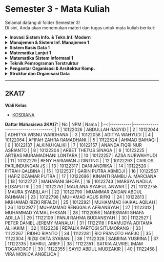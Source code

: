 # Semester 3 - Mata Kuliah
Selamat datang di folder Semester 3!  
Di sini, Anda akan menemukan materi dan tugas untuk mata kuliah berikut:

<details>
  <summary><strong>Inovasi Sistem Info. & Tekn.Inf. Modern</strong></summary>

  - **Dosen Pengampu:** [Riza Adrianti Supono, SKom, MMSI](http://adrianti.staff.gunadarma.ac.id/)
  - [Materi](https://drive.google.com/drive/folders/1-NJ8UvzafzFTHtMRG9lH1FNduchqJFMW?usp=drive_link)
</details>

<details>
  <summary><strong>Manajemen & Sistem Inf. Manajemen 1</strong></summary>

  - **Dosen Pengampu:** [Trini Saptariani, SKom., MM](http://trini.staff.gunadarma.ac.id/)
  - [Materi](https://drive.google.com/drive/folders/1ynxmjuIAwA7s4y4UahCjZct0W8fRf9a1?usp=drive_link)
</details>

<details>
  <summary><strong>Sistem Basis Data 1</strong></summary>

  - **Dosen Pengampu:** [Dr. Yuli Karyanti](http://yuli.staff.gunadarma.ac.id/)
  - [Materi](https://drive.google.com/drive/folders/1-mnSP8d99tM3LR0xff0tNvdkxd1s_ycK?usp=drive_link)
</details>

<details>
  <summary><strong>Matematika Lanjut 1</strong></summary>

  - **Dosen Pengampu:** [Siti Maesaroh](http://siti_maesaroh.staff.gunadarma.ac.id/)
  - [Materi](https://drive.google.com/drive/folders/1zxqgZPAXkrWyLxh76acEvDoUsaKWuPi1?usp=drive_link)
</details>

<details>
  <summary><strong>Matematika Sistem Informasi 1</strong></summary>

  - **Dosen Pengampu:** Irwan Susanto
  - [Materi](https://drive.google.com/drive/folders/1-9fX2qzsyjzU-SiEj8aWBhWH3Q7Mn0kA?usp=drive_link)
</details>

<details>
  <summary><strong>Teknik Pemrograman Terstruktur</strong></summary>

  - **Dosen Pengampu:** [Emellika Rahmayana, S.Kom., MMSI](http://emellika_r.staff.gunadarma.ac.id/)
  - [Materi](https://drive.google.com/drive/folders/101cm3la0PvYalxWRpFjjQwr53KZDyGd9?usp=drive_link)
</details>

<details>
  <summary><strong>Pengantar Organisasi & Arsitektur Komp.</strong></summary>

- **Dosen Pengampu:** Maria Sri Wulandari
- [Materi](https://drive.google.com/drive/folders/107EYMtrbEoptnhM44eQwtl3JNM3ylfah?usp=drive_link)
</details>

<details>
  <summary><strong>Struktur dan Organisasi Data</strong></summary>

  - **Dosen Pengampu:** [Kosdiana](http://kosdiana.staff.gunadarma.ac.id/)
  - [Materi](https://drive.google.com/drive/folders/1-yOT0Bv1vvPoyUAwARyBOkndIk6jnRun?usp=drive_link)
</details>

---
## 2KA17
**Wali Kelas**
- [KOSDIANA](http://kosdiana.staff.gunadarma.ac.id/)

**Daftar Mahasiswa 2KA17:**
| No | NPM       | Nama                                |
|:--:|-----------|-------------------------------------|
| 1  | 10122026  | ABDULLAH RASYID                     |
| 2  | 10122044  | ADHITYA WISNU WARDHANA              |
| 3  | 10122058  | ADITYA WAHYUDI                      |
| 4  | 10122064  | AFIFAH ZAHRA RAMADHANI              |
| 5  | 11122524  | AHMAD BAIHAQI                       |
| 6  | 10122137  | ALKINU KALIKI                       |
| 7  | 10122157  | ANANDA FIQRI NUR ASRIANTO           |
| 8  | 10122204  | ARBET THETUS SINAGA                 |
| 9  | 10122225  | ARTBAS MURAMADHANI LONTARA          |
| 10 | 10122257  | AZSA NURWAHYUDI                     |
| 11 | 10122279  | BENY HARIAWAN J GINTING             |
| 12 | 10122293  | CARLOS PARLINDUNGAN JS              |
| 13 | 10122317  | DANI ANDRIKA                        |
| 14 | 10122520  | FITRAH QALBINA                      |
| 15 | 10122537  | GARIN PUTRA ABMIDJI                 |
| 16 | 10122567  | HAFIZ DZAMAR PUTRA                  |
| 17 | 10122696  | KINANTI RAMBU A. MARCIANA           |
| 18 | 10122727  | MAHARANI SHOFA                      |
| 19 | 10122743  | MARSYA NADILA ELISAPUTRI            |
| 20 | 10122751  | MAULANA SYAIFUL ANWAR               |
| 21 | 10122755  | MAURA SYABILLAH                     |
| 22 | 10122790  | MUAMMAR ZAIDAN ABDUL RAHMAN         |
| 23 | 10122798  | MUHAMAD AGUS RIFKI                  |
| 24 | 10122813  | MUHAMAD RIZKI RIFALDI               |
| 25 | 10122921  | MUHAMMAD HAIKAL AQILAH              |
| 26 | 10122977  | MUHAMMAD RENGGALA AFRIANSYAH        |
| 27 | 11122012  | MUHAMMAD YA'MAL IHKSAN              |
| 28 | 11122058  | NARESWARI SHAFA ADILLA              |
| 29 | 11122109  | PANJI RAHMA BUDIANSYAH              |
| 30 | 11122527  | PETER DANIEL JEREMY MANALU          |
| 31 | 11122118  | PRAMUDYA ADITAMA ALHAKIM            |
| 32 | 11122238  | REPALIX PARTOGI SITUMORANG          |
| 33 | 11122267  | RIDHO RIANTO                        |
| 34 | 11122281  | RIO PRANOTO HARJO                   |
| 35 | 11122304  | RIZQI OKTA SYABANI                  |
| 36 | 11122326  | SABRINA YUSRINA                     |
| 37 | 11122335  | SAHRUL ARIEF                        |
| 38 | 11122351  | SATRIA ALVIREL IMAM TOGATOROP       |
| 39 | 11122355  | SAYID ABDUL MUDZAKIR                |
| 40 | 11122458  | VIRA MONICA ANGELICA                |

